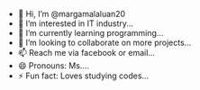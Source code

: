 - 👋 Hi, I’m @margamalaluan20
- 👀 I’m interested in IT industry...
- 🌱 I’m currently learning programming...
- 💞️ I’m looking to collaborate on more projects...
- 📫 Reach me via facebook or email...
- 😄 Pronouns: Ms....
- ⚡ Fun fact: Loves studying codes...

<!---
margamalaluan20/margamalaluan20 is a ✨ special ✨ repository because its `README.md` (this file) appears on your GitHub profile.
You can click the Preview link to take a look at your changes.
--->
